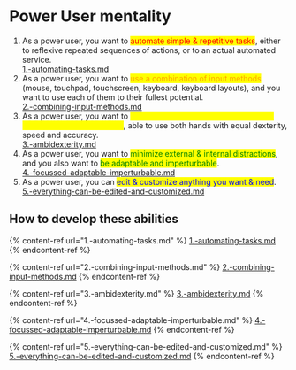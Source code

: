 # Power User mentality

1. As a power user, you want to <mark style="color:red;">automate simple & repetitive tasks</mark>, either to reflexive repeated sequences of actions, or to an actual automated service.\
   [1.-automating-tasks.md](power-user-mentality/1.-automating-tasks.md "mention")
2. As a power user, you want to <mark style="color:orange;">use a combination of input methods</mark> (mouse, touchpad, touchscreen, keyboard, keyboard layouts), and you want to use each of them to their fullest potential.\
   [2.-combining-input-methods.md](power-user-mentality/2.-combining-input-methods.md "mention")
3. As a power user, you want to <mark style="color:yellow;">be capable of using either hand for any input device at any moment</mark>, able to use both hands with equal dexterity, speed and accuracy.\
   [3.-ambidexterity.md](power-user-mentality/3.-ambidexterity.md "mention")
4. As a power user, you want to <mark style="color:green;">minimize external & internal distractions</mark>, and you also want to <mark style="color:green;">be adaptable and imperturbable</mark>.\
   [4.-focussed-adaptable-imperturbable.md](power-user-mentality/4.-focussed-adaptable-imperturbable.md "mention")
5. As a power user, you can <mark style="color:blue;">edit & customize anything you want & need</mark>.\
   [5.-everything-can-be-edited-and-customized.md](power-user-mentality/5.-everything-can-be-edited-and-customized.md "mention")

## How to develop these abilities

{% content-ref url="1.-automating-tasks.md" %}
[1.-automating-tasks.md](power-user-mentality/1.-automating-tasks.md)
{% endcontent-ref %}

{% content-ref url="2.-combining-input-methods.md" %}
[2.-combining-input-methods.md](power-user-mentality/2.-combining-input-methods.md)
{% endcontent-ref %}

{% content-ref url="3.-ambidexterity.md" %}
[3.-ambidexterity.md](power-user-mentality/3.-ambidexterity.md)
{% endcontent-ref %}

{% content-ref url="4.-focussed-adaptable-imperturbable.md" %}
[4.-focussed-adaptable-imperturbable.md](power-user-mentality/4.-focussed-adaptable-imperturbable.md)
{% endcontent-ref %}

{% content-ref url="5.-everything-can-be-edited-and-customized.md" %}
[5.-everything-can-be-edited-and-customized.md](power-user-mentality/5.-everything-can-be-edited-and-customized.md)
{% endcontent-ref %}
